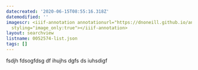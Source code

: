 ```yaml
---
datecreated: '2020-06-15T08:55:16.318Z'
datemodified: ''
imagescr: <iiif-annotation annotationurl="https://dnoneill.github.io/annotate/annotations/f2211916-aee5-11ea-90fd-0a9e0f6e7b27.json"
  styling="image_only:true"></iiif-annotation>
layout: searchview
listname: 0052574-list.json
tags: []
---
```

fsdjh fdsogfdsg
df ihujhs dgfs
ds iuhsdigf